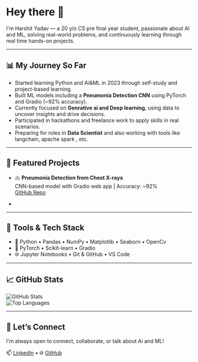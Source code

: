 # Hey there 👋  
I'm Harshit Yadav — a 20 y/o CS pre final year student, passionate about AI and ML, solving real-world problems, and continuously learning through real time hands-on projects.

---

## 📊 My Journey So Far

- Started learning Python and Ai&ML in 2023 through self-study and project-based learning.
- Built ML models including a **Pneumonia Detection CNN** using PyTorch and Gradio (~92% accuracy).
- Currently focused on **Genrative ai and Deep learning**, using data to uncover insights and drive decisions.
- Participated in hackathons and freelance work to apply skills in real scenarios.
- Preparing for roles in **Data Scientist** and also working with  tools like langchain, apache spark , etc.

---

## 🚀 Featured Projects

- 🫁 **Pneumonia Detection from Chest X-rays**  
  CNN-based model with Gradio web app | Accuracy: ~92%  
  [GitHub Repo](https://github.com/Harshityadav802/pneumonia-detection-cnn)

- 

---

## 🧰 Tools & Tech Stack

- 🐍 Python • Pandas • NumPy • Matplotlib • Seaborn • OpenCv
- 🧠 PyTorch • Scikit-learn • Gradio  
- 🌐 Jupyter Notebooks • Git & GitHub • VS Code

---

## 📈 GitHub Stats

![GitHub Stats](https://github-readme-stats.vercel.app/api?username=Harshityadav802&show_icons=true&theme=tokyonight)  
![Top Languages](https://github-readme-stats.vercel.app/api/top-langs/?username=Harshityadav802&layout=compact&theme=tokyonight)

---


## 🤝 Let’s Connect

I'm always open to connect, collaborate, or talk about Ai and ML!  

📫 [LinkedIn](https://www.linkedin.com/in/harshityadav802/) • 🌐 [GitHub](https://github.com/Harshityadav802)


